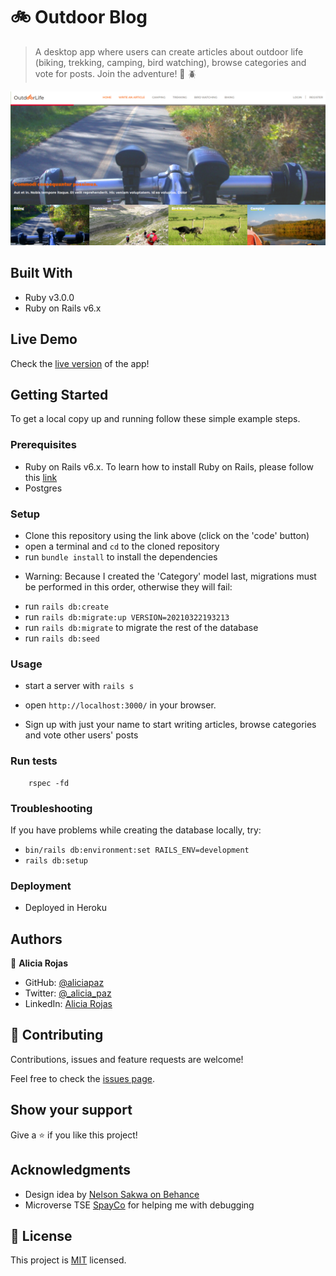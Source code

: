 # :bike: Outdoor Blog

> A desktop app where users can create articles about outdoor life (biking, trekking, camping, bird watching), browse categories and vote for posts.
>  Join the adventure! :sunrise_over_mountains: :beetle: 

![ ](Screenshot.png)

## Built With

- Ruby v3.0.0
- Ruby on Rails v6.x


## Live Demo

Check the [live version](https://sheltered-brushlands-75247.herokuapp.com/) of the app!


## Getting Started

To get a local copy up and running follow these simple example steps.

### Prerequisites

- Ruby on Rails v6.x. To learn how to install Ruby on Rails, please follow this [link](https://guides.rubyonrails.org/getting_started.html)
- Postgres

### Setup

- Clone this repository using the link above (click on the 'code' button)
- open a terminal and `cd` to the cloned repository
- run `bundle install` to install the dependencies
* Warning: Because I created the 'Category' model last, migrations must be performed in this order, otherwise they will fail:
- run `rails db:create`
- run `rails db:migrate:up VERSION=20210322193213`
- run `rails db:migrate` to migrate the rest of the database
- run `rails db:seed`

### Usage

- start a server with `rails s`

- open `http://localhost:3000/` in your browser.

- Sign up with just your name to start writing articles, browse categories and vote other users' posts


### Run tests

```
    rspec -fd
```

### Troubleshooting

If you have problems while creating the database locally, try: 
- `bin/rails db:environment:set RAILS_ENV=development`
- `rails db:setup`

### Deployment

- Deployed in Heroku

## Authors

👤 **Alicia Rojas**

- GitHub: [@aliciapaz](https://github.com/aliciapaz)
- Twitter: [@_alicia_paz](https://twitter.com/_alicia_paz)
- LinkedIn: [Alicia Rojas](https://www.linkedin.com/in/aliciapazrojas/)


## 🤝 Contributing

Contributions, issues and feature requests are welcome!

Feel free to check the [issues page](https://github.com/aliciapaz/outdoor-blog/issues).

## Show your support

Give a ⭐️ if you like this project!

## Acknowledgments

- Design idea by [Nelson Sakwa on Behance](https://www.behance.net/sakwadesignstudio)
- Microverse TSE [SpayCo](https://github.com/Spayco) for helping me with debugging

## 📝 License

This project is [MIT](LICENSE) licensed.

